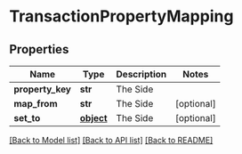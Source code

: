 # TransactionPropertyMapping

## Properties
Name | Type | Description | Notes
------------ | ------------- | ------------- | -------------
**property_key** | **str** | The Side | 
**map_from** | **str** | The Side | [optional] 
**set_to** | [**object**](.md) | The Side | [optional] 

[[Back to Model list]](../README.md#documentation-for-models) [[Back to API list]](../README.md#documentation-for-api-endpoints) [[Back to README]](../README.md)



